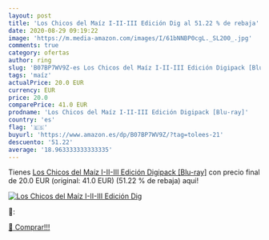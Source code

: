 ```yaml
---
layout: post
title: 'Los Chicos del Maíz I-II-III Edición Dig al 51.22 % de rebaja'
date: 2020-08-29 09:19:22
image: 'https://m.media-amazon.com/images/I/61bNNBP0cgL._SL200_.jpg'
comments: true
category: ofertas
author: ring
slug: 'B07BP7WV9Z-es Los Chicos del Maíz I-II-III Edición Digipack [Blu-ray]'
tags: 'maíz'
actualPrice: 20.0 EUR
currency: EUR
price: 20.0
comparePrice: 41.0 EUR
prodname: 'Los Chicos del Maíz I-II-III Edición Digipack [Blu-ray]'
country: 'es'
flag: '🇪🇸'
buyurl: 'https://www.amazon.es/dp/B07BP7WV9Z/?tag=tolees-21'
descuento: '51.22'
average: '18.963333333333335'
---
```


Tienes [Los Chicos del Maíz I-II-III Edición Digipack [Blu-ray]](https://www.amazon.es/dp/B07BP7WV9Z/?tag=tolees-21) con precio final de  20.0 EUR (original: 41.0 EUR) (51.22 %  de rebaja) aqui!

[![Los Chicos del Maíz I-II-III Edición Dig](https://m.media-amazon.com/images/I/61bNNBP0cgL._SL200_.jpg)](https://www.amazon.es/dp/B07BP7WV9Z/?tag=tolees-21)

🔎:


[🛒 Comprar!!!](https://www.amazon.es/dp/B07BP7WV9Z/?tag=tolees-21)
